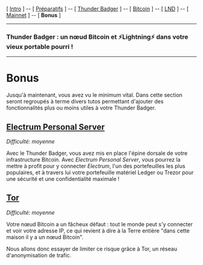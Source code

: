 [ [Intro](README.md) ] -- [ [Préparatifs](thunderbadger_10_preparations.md) ] -- [ [Thunder Badger](thunderbadger_20_ThunderBadger.md) ] -- [ [Bitcoin](thunderbadger_30_bitcoin.md) ] -- [ [LND](thunderbadger_40_lnd.md) ] -- [ [Mainnet](thunderbadger_50_mainnet.md) ] -- [ **Bonus** ]

------

### Thunder Badger : un nœud Bitcoin et ⚡Lightning️⚡ dans votre vieux portable pourri !

------

# Bonus

Jusqu'à maintenant, vous avez vu le minimum vital. Dans cette section seront regroupés à terme divers tutos permettant d'ajouter des fonctionnalités plus ou moins utiles à votre Thunder Badger.

## [**Electrum Personal Server**](thunderbadger_64_electrum.md)

*Difficulté: moyenne*

Avec le Thunder Badger, vous avez mis en place l'épine dorsale de votre infrastructure Bitcoin. Avec _Electrum Personal Server_, vous pourrez la mettre à profit pour y connecter _Electrum_, l'un des portefeuilles les plus populaires, et à travers lui votre portefeuille matériel Ledger ou Trezor pour une sécurité et une confidentialité maximale !  

## [**Tor**](thunderbadger_69_tor.md)

*Difficulté: moyenne*

Votre nœud Bitcoin a un fâcheux défaut : tout le monde peut s'y connecter et voir votre adresse IP, ce qui revient à dire à la Terre entière "dans cette maison il y a un nœud Bitcoin". 

Nous allons donc essayer de limiter ce risque grâce à Tor, un réseau d'anonymisation de trafic. 